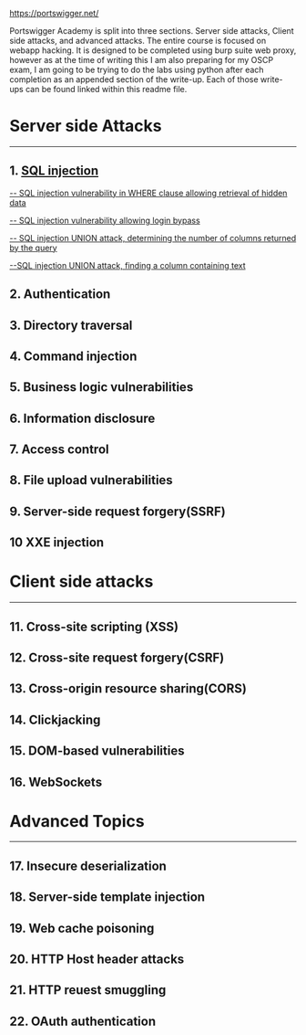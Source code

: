 https://portswigger.net/

Portswigger Academy is split into three sections. Server side attacks, Client side attacks, and advanced attacks. The entire course is focused on webapp hacking. It is designed to be completed using burp suite web proxy, however as at the time of writing this I am also preparing for my OSCP exam, I am going to be trying to do the labs using python after each completion as an appended section of the write-up. Each of those write-ups can be found linked within this readme file. 

# Server side Attacks
---
## 1. [SQL injection](https://portswigger.net/web-security/sql-injection)

[-- SQL injection vulnerability in WHERE clause allowing retrieval of hidden data](https://github.com/hermh4cks/Write-ups/blob/main/Portswigger/1.SQLi/hidden_data.md)

[-- SQL injection vulnerability allowing login bypass](https://github.com/hermh4cks/Write-ups/blob/main/Portswigger/1.SQLi/login_bypass.md)

[-- SQL injection UNION attack, determining the number of columns returned by the query](https://github.com/hermh4cks/Write-ups/blob/main/Portswigger/1.SQLi/num_of_col.md)

[--SQL injection UNION attack, finding a column containing text]((https://github.com/hermh4cks/Write-ups/blob/main/Portswigger/1.SQLi/column_with_txt.md))

## 2. Authentication
## 3. Directory traversal 
## 4. Command injection
## 5. Business logic vulnerabilities
## 6. Information disclosure
## 7. Access control
## 8. File upload vulnerabilities
## 9. Server-side request forgery(SSRF)
## 10 XXE injection

# Client side attacks
---
## 11. Cross-site scripting (XSS)
## 12. Cross-site request forgery(CSRF)
## 13. Cross-origin resource sharing(CORS)
## 14. Clickjacking
## 15. DOM-based vulnerabilities
## 16. WebSockets

# Advanced Topics
---
## 17. Insecure deserialization
## 18. Server-side template injection
## 19. Web cache poisoning
## 20. HTTP Host header attacks
## 21. HTTP reuest smuggling
## 22. OAuth authentication

